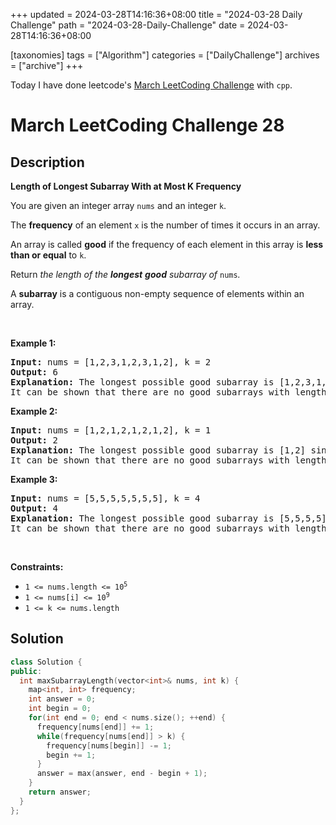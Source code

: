 +++
updated = 2024-03-28T14:16:36+08:00
title = "2024-03-28 Daily Challenge"
path = "2024-03-28-Daily-Challenge"
date = 2024-03-28T14:16:36+08:00

[taxonomies]
tags = ["Algorithm"]
categories = ["DailyChallenge"]
archives = ["archive"]
+++

Today I have done leetcode's [March LeetCoding Challenge](https://leetcode.com/problems/length-of-longest-subarray-with-at-most-k-frequency/) with `cpp`.

<!-- more -->

# March LeetCoding Challenge 28

## Description

**Length of Longest Subarray With at Most K Frequency**

<p>You are given an integer array <code>nums</code> and an integer <code>k</code>.</p>

<p>The <strong>frequency</strong> of an element <code>x</code> is the number of times it occurs in an array.</p>

<p>An array is called <strong>good</strong> if the frequency of each element in this array is <strong>less than or equal</strong> to <code>k</code>.</p>

<p>Return <em>the length of the <strong>longest</strong> <strong>good</strong> subarray of</em> <code>nums</code><em>.</em></p>

<p>A <strong>subarray</strong> is a contiguous non-empty sequence of elements within an array.</p>

<p>&nbsp;</p>
<p><strong class="example">Example 1:</strong></p>

<pre>
<strong>Input:</strong> nums = [1,2,3,1,2,3,1,2], k = 2
<strong>Output:</strong> 6
<strong>Explanation:</strong> The longest possible good subarray is [1,2,3,1,2,3] since the values 1, 2, and 3 occur at most twice in this subarray. Note that the subarrays [2,3,1,2,3,1] and [3,1,2,3,1,2] are also good.
It can be shown that there are no good subarrays with length more than 6.
</pre>

<p><strong class="example">Example 2:</strong></p>

<pre>
<strong>Input:</strong> nums = [1,2,1,2,1,2,1,2], k = 1
<strong>Output:</strong> 2
<strong>Explanation:</strong> The longest possible good subarray is [1,2] since the values 1 and 2 occur at most once in this subarray. Note that the subarray [2,1] is also good.
It can be shown that there are no good subarrays with length more than 2.
</pre>

<p><strong class="example">Example 3:</strong></p>

<pre>
<strong>Input:</strong> nums = [5,5,5,5,5,5,5], k = 4
<strong>Output:</strong> 4
<strong>Explanation:</strong> The longest possible good subarray is [5,5,5,5] since the value 5 occurs 4 times in this subarray.
It can be shown that there are no good subarrays with length more than 4.
</pre>

<p>&nbsp;</p>
<p><strong>Constraints:</strong></p>

<ul>
	<li><code>1 &lt;= nums.length &lt;= 10<sup>5</sup></code></li>
	<li><code>1 &lt;= nums[i] &lt;= 10<sup>9</sup></code></li>
	<li><code>1 &lt;= k &lt;= nums.length</code></li>
</ul>


## Solution

``` cpp
class Solution {
public:
  int maxSubarrayLength(vector<int>& nums, int k) {
    map<int, int> frequency;
    int answer = 0;
    int begin = 0;
    for(int end = 0; end < nums.size(); ++end) {
      frequency[nums[end]] += 1;
      while(frequency[nums[end]] > k) {
        frequency[nums[begin]] -= 1;
        begin += 1;
      }
      answer = max(answer, end - begin + 1);
    }
    return answer;
  }
};
```
